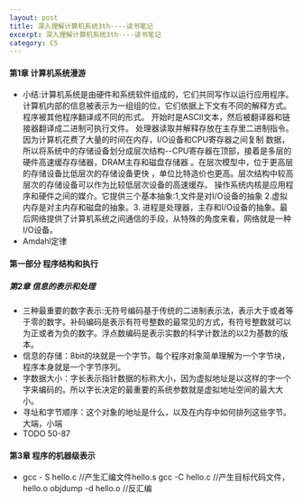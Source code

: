 ```yaml
---
layout: post
title: 深入理解计算机系统3th----读书笔记
excerpt: 深入理解计算机系统3th----读书笔记
category: CS
---
```


#### 第1章 计算机系统漫游

- 小结:计算机系统是由硬件和系统软件组成的，它们共同写作以运行应用程序。
  计算机内部的信息被表示为一组组的位，它们依据上下文有不同的解释方式。程序被其他程序翻译成不同的形式。
  开始时是ASCII文本，然后被翻译器和链接器翻译成二进制可执行文件。
  处理器读取并解释存放在主存里二进制指令。因为计算机花费了大量的时间在内存，I/O设备和CPU寄存器之间复制
  数据，所以将系统中的存储设备划分成层次结构--CPU寄存器在顶部，接着是多层的硬件高速缓存存储器，DRAM主存和磁盘存储器
  。在层次模型中，位于更高层的存储设备比低层次的存储设备更快 ，单位比特造价也更高。层次结构中较高层次的存储设备可以作为比较低层次设备的高速缓存。
  操作系统内核是应用程序和硬件之间的媒介。它提供三个基本抽象:1,文件是对I/O设备的抽象 2.虚拟内存是对主内存和磁盘的抽象。3. 进程是处理器，主存和I/O设备的抽象。最后网络提供了计算机系统之间通信的手段，从特殊的角度来看，网络就是一种I/O设备。
- Amdahl定律

#### 第一部分 程序结构和执行
##### 第2章 信息的表示和处理

- 三种最重要的数字表示:无符号编码基于传统的二进制表示法，表示大于或者等于零的数字。补码编码是表示有符号整数的最常见的方式，有符号整数就可以为正或者为负的数字。浮点数编码是表示实数的科学计数法的以2为基数的版本。
- 信息的存储：8bit的块就是一个字节。每个程序对象简单理解为一个字节块，程序本身就是一个字节序列。
- 字数据大小：字长表示指针数据的标称大小，因为虚拟地址是以这样的字一个字来编码的。所以字长决定的最重要的系统参数就是虚拟地址空间的最大大小。
- 寻址和字节顺序：这个对象的地址是什么，以及在内存中如何排列这些字节。大端，小端
- TODO 50-87

#### 第3章 程序的机器级表示

- gcc - S hello.c //产生汇编文件hello.s   gcc -C hello.c //产生目标代码文件，hello.o   objdump -d hello.o //反汇编
